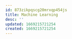 ```yaml
---
id: 873zikpqscg20mrxqp454js
title: Machine Learning
desc: ''
updated: 1669215721254
created: 1669215721254
---
```

